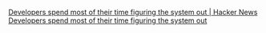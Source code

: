 
[Developers spend most of their time figuring the system out | Hacker News](https://news.ycombinator.com/item?id=30858311)
[Developers spend most of their time figuring the system out](https://lepiter.io/feenk/developers-spend-most-of-their-time-figuri-9q25taswlbzjc5rsufndeu0py/)
